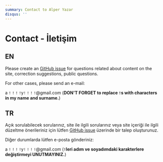 ```yaml
---
summary: Contact to Alper Yazar
disqus: ''
---
```


# Contact - İletişim

## EN

Please create an [GitHub issue](https://github.com/alperyazar/www/issues)
for questions related about content on the site, correction suggestions,
public questions.

For other cases, please send an e-mail:

a `!` `!` `!` `!`y`!` `!` `!` `!`@gmail.com (**DON'T FORGET to replace `!`s with characters in my name and surname.**)

## TR

Açık sorulabilecek sorularınız, site ile ilgili sorularınız veya site içeriği
ile ilgili düzeltme önerileriniz için lütfen [GitHub issue](https://github.com/alperyazar/www/issues)
üzerinde bir talep oluşturunuz.

Diğer durumlarda lütfen e-posta gönderiniz:

a `!` `!` `!` `!`y`!` `!` `!` `!`@gmail.com (**`!`leri adım ve soyadımdaki karakterlere değiştirmeyi UNUTMAYINIZ.**)
